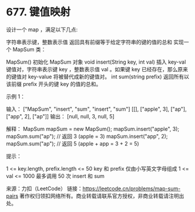# 677. 键值映射

设计一个 map ，满足以下几点:

字符串表示键，整数表示值
返回具有前缀等于给定字符串的键的值的总和
实现一个 MapSum 类：

MapSum() 初始化 MapSum 对象
void insert(String key, int val) 插入 key-val 键值对，字符串表示键 key ，整数表示值 val 。如果键 key 已经存在，那么原来的键值对 key-value 将被替代成新的键值对。
int sum(string prefix) 返回所有以该前缀 prefix 开头的键 key 的值的总和。
 

示例 1：

输入：
["MapSum", "insert", "sum", "insert", "sum"]
[[], ["apple", 3], ["ap"], ["app", 2], ["ap"]]
输出：
[null, null, 3, null, 5]

解释：
MapSum mapSum = new MapSum();
mapSum.insert("apple", 3);  
mapSum.sum("ap");           // 返回 3 (apple = 3)
mapSum.insert("app", 2);    
mapSum.sum("ap");           // 返回 5 (apple + app = 3 + 2 = 5)
 

提示：

1 <= key.length, prefix.length <= 50
key 和 prefix 仅由小写英文字母组成
1 <= val <= 1000
最多调用 50 次 insert 和 sum

来源：力扣（LeetCode）
链接：https://leetcode.cn/problems/map-sum-pairs
著作权归领扣网络所有。商业转载请联系官方授权，非商业转载请注明出处。